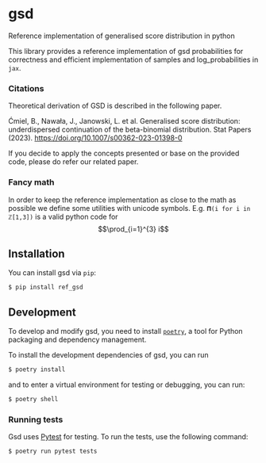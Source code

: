 # gsd
Reference implementation of generalised score distribution in python

This library provides a reference implementation of gsd probabilities for correctness and efficient implementation of samples and log_probabilities in `jax`. 

### Citations

Theoretical derivation of GSD is described in the following paper.

Ćmiel, B., Nawała, J., Janowski, L. et al. Generalised score distribution: underdispersed continuation of the beta-binomial distribution. Stat Papers (2023). https://doi.org/10.1007/s00362-023-01398-0

If you decide to apply the concepts presented or base on the provided code, please do refer our related paper.

### Fancy math

In order to keep the reference implementation as close to the math as possible we define some utilities with unicode symbols.
E.g.  `𝚷(i for i in ℤ[1,3])` is a valid python code for $$\prod_{i=1}^{3} i$$




## Installation

You can install gsd via `pip`:

```bash
$ pip install ref_gsd
```



## Development

To develop and modify gsd, you need to install
[`poetry`](https://python-poetry.org/), a tool for Python packaging and
dependency management.

To install the development dependencies of gsd, you can run

```bash
$ poetry install
```

and to enter a virtual environment for testing or debugging, you can run:

```bash
$ poetry shell
```

### Running tests

Gsd uses [Pytest](https://pytest.org/) for testing. To run the tests, use the following command:

```
$ poetry run pytest tests
```
